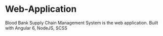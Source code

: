# Web-Application
Blood Bank Supply Chain Management System is the web application. Built with Angular 6, NodeJS, SCSS
